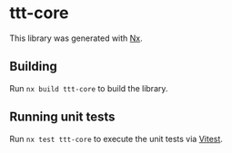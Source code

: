 # ttt-core

This library was generated with [Nx](https://nx.dev).

## Building

Run `nx build ttt-core` to build the library.

## Running unit tests

Run `nx test ttt-core` to execute the unit tests via [Vitest](https://vitest.dev/).
